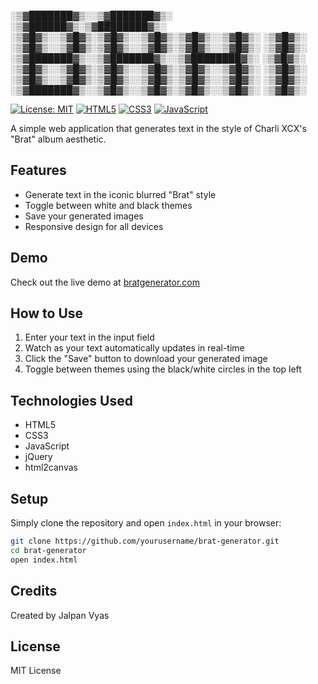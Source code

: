 
░▒▓███████▓▒░░▒▓███████▓▒░ ░▒▓██████▓▒░▒▓████████▓▒░ 
░▒▓█▓▒░░▒▓█▓▒░▒▓█▓▒░░▒▓█▓▒░▒▓█▓▒░░▒▓█▓▒░ ░▒▓█▓▒░     
░▒▓█▓▒░░▒▓█▓▒░▒▓█▓▒░░▒▓█▓▒░▒▓█▓▒░░▒▓█▓▒░ ░▒▓█▓▒░     
░▒▓███████▓▒░░▒▓███████▓▒░░▒▓████████▓▒░ ░▒▓█▓▒░     
░▒▓█▓▒░░▒▓█▓▒░▒▓█▓▒░░▒▓█▓▒░▒▓█▓▒░░▒▓█▓▒░ ░▒▓█▓▒░     
░▒▓█▓▒░░▒▓█▓▒░▒▓█▓▒░░▒▓█▓▒░▒▓█▓▒░░▒▓█▓▒░ ░▒▓█▓▒░     
░▒▓███████▓▒░░▒▓█▓▒░░▒▓█▓▒░▒▓█▓▒░░▒▓█▓▒░ ░▒▓█▓▒░     
                                                     
                                                     


[![License: MIT](https://img.shields.io/badge/License-MIT-yellow.svg)](https://opensource.org/licenses/MIT)
[![HTML5](https://img.shields.io/badge/HTML5-E34F26?style=flat&logo=html5&logoColor=white)](https://developer.mozilla.org/en-US/docs/Web/Guide/HTML/HTML5)
[![CSS3](https://img.shields.io/badge/CSS3-1572B6?style=flat&logo=css3&logoColor=white)](https://developer.mozilla.org/en-US/docs/Web/CSS)
[![JavaScript](https://img.shields.io/badge/JavaScript-F7DF1E?style=flat&logo=javascript&logoColor=black)](https://developer.mozilla.org/en-US/docs/Web/JavaScript)

A simple web application that generates text in the style of Charli XCX's "Brat" album aesthetic.

## Features

- Generate text in the iconic blurred "Brat" style
- Toggle between white and black themes
- Save your generated images
- Responsive design for all devices

## Demo

Check out the live demo at [bratgenerator.com](https://bratgenerator.com)

## How to Use

1. Enter your text in the input field
2. Watch as your text automatically updates in real-time
3. Click the "Save" button to download your generated image
4. Toggle between themes using the black/white circles in the top left

## Technologies Used

- HTML5
- CSS3
- JavaScript
- jQuery
- html2canvas

## Setup

Simply clone the repository and open `index.html` in your browser:

```bash
git clone https://github.com/yourusername/brat-generator.git
cd brat-generator
open index.html
```

## Credits

Created by Jalpan Vyas

## License

MIT License
